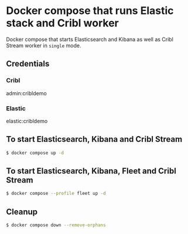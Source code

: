 # Docker compose that runs Elastic stack and Cribl worker
Docker compose that starts Elasticsearch and Kibana as well as Cribl Stream worker in `single` mode. 

## Credentials
### Cribl
admin:cribldemo
### Elastic
elastic:cribldemo

## To start Elasticsearch, Kibana and Cribl Stream
```bash
$ docker compose up -d
```

## To start Elasticsearch, Kibana, Fleet and Cribl Stream
```bash
$ docker compose --profile fleet up -d
```

## Cleanup
```bash
$ docker compose down --remove-orphans
```

